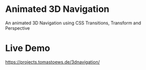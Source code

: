 # Animated 3D Navigation
An animated 3D Navigation using CSS Transitions, Transform and Perspective

# Live Demo
https://projects.tomastoews.de/3dnavigation/
